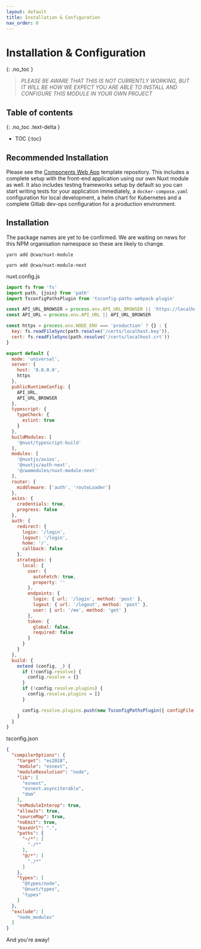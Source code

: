 ```yaml
---
layout: default
title: Installation & Configuration
nav_order: 0
---
```

# Installation & Configuration
{: .no_toc }

> _PLEASE BE AWARE THAT THIS IS NOT CURRENTLY WORKING, BUT IT WILL BE HOW WE EXPECT YOU ARE ABLE TO INSTALL AND CONFIGURE THIS MODULE IN YOUR OWN PROJECT_

## Table of contents
{: .no_toc .text-delta }

* TOC
{:toc}

## Recommended Installation

Please see the [Components Web App](https://github.com/components-web-app/components-web-app) template repository. This includes a complete setup with the front-end application using our own Nuxt module as well. It also includes testing frameworks setup by default so you can start writing tests for your application immediately, a `docker-compose.yaml` configuration for local development, a helm chart for Kubernetes and a complete Gitlab dev-ops configuration for a production environment.

## Installation

The package names are yet to be confirmed. We are waiting on news for this NPM organisation namespace so these are likely to change.

`yarn add @cwa/nuxt-module`

`yarn add @cwa/nuxt-module-next`

nuxt.config.js
```js
import fs from 'fs'
import path, {join} from 'path'
import TsconfigPathsPlugin from 'tsconfig-paths-webpack-plugin'

const API_URL_BROWSER = process.env.API_URL_BROWSER || 'https://localhost:8443'
const API_URL = process.env.API_URL || API_URL_BROWSER

const https = process.env.NODE_ENV === 'production' ? {} : {
  key: fs.readFileSync(path.resolve('/certs/localhost.key')),
  cert: fs.readFileSync(path.resolve('/certs/localhost.crt'))
}

export default {
  mode: 'universal',
  server: {
    host: '0.0.0.0',
    https
  },
  publicRuntimeConfig: {
    API_URL,
    API_URL_BROWSER
  },
  typescript: {
    typeCheck: {
      eslint: true
    }
  },
  buildModules: [
    '@nuxt/typescript-build'
  ],
  modules: [
    '@nuxtjs/axios',
    '@nuxtjs/auth-next',
    '@cwamodules/nuxt-module-next'
  ],
  router: {
    middleware: ['auth', 'routeLoader']
  },
  axios: {
    credentials: true,
    progress: false
  },
  auth: {
    redirect: {
      login: '/login',
      logout: '/login',
      home: '/',
      callback: false
    },
    strategies: {
      local: {
        user: {
          autoFetch: true,
          property: ''
        },
        endpoints: {
          login: { url: '/login', method: 'post' },
          logout: { url: '/logout', method: 'post' },
          user: { url: '/me', method: 'get' }
        },
        token: {
          global: false,
          required: false
        }
      }
    }
  },
  build: {
    extend (config, _) {
      if (!config.resolve) {
        config.resolve = {}
      }
      if (!config.resolve.plugins) {
        config.resolve.plugins = []
      }

      config.resolve.plugins.push(new TsconfigPathsPlugin({ configFile: `${__dirname}/tsconfig.json` }))
    }
  }
}
```


tsconfig.json
```json
{
  "compilerOptions": {
    "target": "es2018",
    "module": "esnext",
    "moduleResolution": "node",
    "lib": [
      "esnext",
      "esnext.asynciterable",
      "dom"
    ],
    "esModuleInterop": true,
    "allowJs": true,
    "sourceMap": true,
    "noEmit": true,
    "baseUrl": ".",
    "paths": {
      "~/*": [
        "./*"
      ],
      "@/*": [
        "./*"
      ]
    },
    "types": [
      "@types/node",
      "@nuxt/types",
      "types"
    ]
  },
  "exclude": [
    "node_modules"
  ]
}
```

And you're away!
